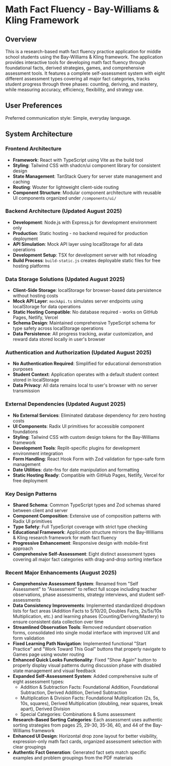 # Math Fact Fluency - Bay-Williams & Kling Framework

## Overview

This is a research-based math fact fluency practice application for middle school students using the Bay-Williams & Kling framework. The application provides interactive tools for developing math fact fluency through foundational facts, derived strategies, games, and comprehensive assessment tools. It features a complete self-assessment system with eight different assessment types covering all major fact categories, tracks student progress through three phases: counting, deriving, and mastery, while measuring accuracy, efficiency, flexibility, and strategy use.

## User Preferences

Preferred communication style: Simple, everyday language.

## System Architecture

### Frontend Architecture
- **Framework**: React with TypeScript using Vite as the build tool
- **Styling**: Tailwind CSS with shadcn/ui component library for consistent design
- **State Management**: TanStack Query for server state management and caching
- **Routing**: Wouter for lightweight client-side routing
- **Component Structure**: Modular component architecture with reusable UI components organized under `/components/ui/`

### Backend Architecture (Updated August 2025)
- **Development**: Node.js with Express.js for development environment only
- **Production**: Static hosting - no backend required for production deployment
- **API Simulation**: Mock API layer using localStorage for all data operations
- **Development Setup**: TSX for development server with hot reloading
- **Build Process**: `build-static.js` creates deployable static files for free hosting platforms

### Data Storage Solutions (Updated August 2025)
- **Client-Side Storage**: localStorage for browser-based data persistence without hosting costs
- **Mock API Layer**: `mockApi.ts` simulates server endpoints using localStorage for data operations
- **Static Hosting Compatible**: No database required - works on GitHub Pages, Netlify, Vercel
- **Schema Design**: Maintained comprehensive TypeScript schema for type safety across localStorage operations
- **Data Persistence**: All progress tracking, avatar customization, and reward data stored locally in user's browser

### Authentication and Authorization (Updated August 2025)
- **No Authentication Required**: Simplified for educational demonstration purposes
- **Student Context**: Application operates with a default student context stored in localStorage
- **Data Privacy**: All data remains local to user's browser with no server transmission

### External Dependencies (Updated August 2025)
- **No External Services**: Eliminated database dependency for zero hosting costs
- **UI Components**: Radix UI primitives for accessible component foundations
- **Styling**: Tailwind CSS with custom design tokens for the Bay-Williams framework
- **Development Tools**: Replit-specific plugins for development environment integration
- **Form Handling**: React Hook Form with Zod validation for type-safe form management
- **Date Utilities**: date-fns for date manipulation and formatting
- **Static Hosting Ready**: Compatible with GitHub Pages, Netlify, Vercel for free deployment

### Key Design Patterns
- **Shared Schema**: Common TypeScript types and Zod schemas shared between client and server
- **Component Composition**: Extensive use of composition patterns with Radix UI primitives
- **Type Safety**: Full TypeScript coverage with strict type checking
- **Educational Framework**: Application structure mirrors the Bay-Williams & Kling research framework for math fact fluency
- **Progressive Enhancement**: Responsive design with mobile-first approach
- **Comprehensive Self-Assessment**: Eight distinct assessment types covering all major fact categories with drag-and-drop sorting interface

### Recent Major Enhancements (August 2025)
- **Comprehensive Assessment System**: Renamed from "Self Assessment" to "Assessment" to reflect full scope including teacher observations, phase assessments, strategy interviews, and student self-assessments
- **Data Consistency Improvements**: Implemented standardized dropdown lists for fact areas (Addition Facts to 5/10/20, Doubles Facts, 2s/5s/10s Multiplication, etc.) and learning phases (Counting/Deriving/Mastery) to ensure consistent data collection over time
- **Streamlined Observation Tools**: Removed redundant observation forms, consolidated into single modal interface with improved UX and form validation
- **Fixed Learning Path Navigation**: Implemented functional "Start Practice" and "Work Toward This Goal" buttons that properly navigate to Games page using wouter routing
- **Enhanced Quick Looks Functionality**: Fixed "Show Again" button to properly display visual patterns during discussion phase with disabled state management and visual feedback
- **Expanded Self-Assessment System**: Added comprehensive suite of eight assessment types:
  - Addition & Subtraction Facts: Foundational Addition, Foundational Subtraction, Derived Addition, Derived Subtraction
  - Multiplication & Division Facts: Foundational Multiplication (2s, 5s, 10s, squares), Derived Multiplication (doubling, near squares, break apart), Derived Division
  - Special Categories: Combinations & Sums assessment
- **Research-Based Sorting Categories**: Each assessment uses authentic sorting strategies from pages 25, 29-30, 35-36, 40, and 44 of the Bay-Williams framework
- **Enhanced UI Design**: Horizontal drop zone layout for better visibility, expression-only math fact cards, organized assessment selection with clear groupings
- **Authentic Fact Generation**: Generated fact sets match specific examples and problem groupings from the PDF materials
